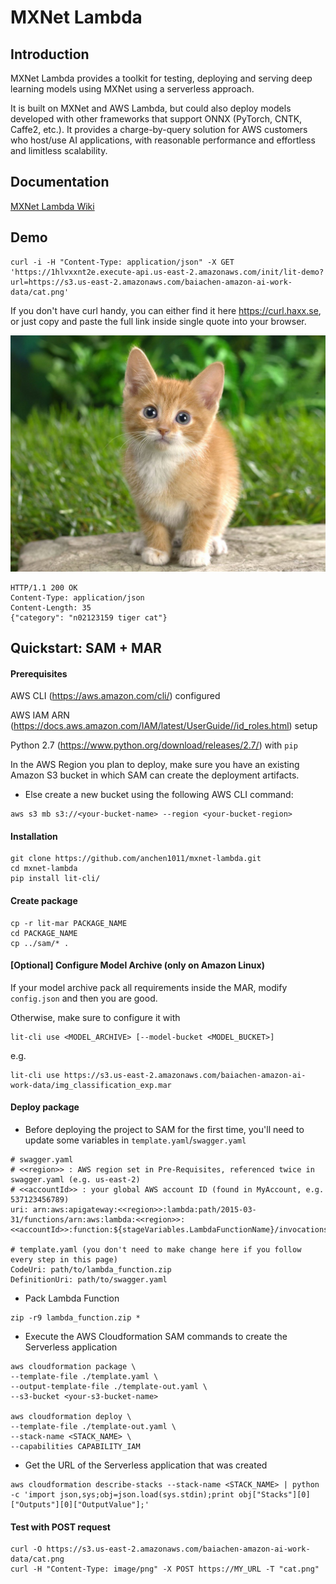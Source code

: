 # MXNet Lambda

## Introduction

MXNet Lambda provides a toolkit for testing, deploying and serving deep learning models using MXNet using a serverless approach.

It is built on MXNet and AWS Lambda, but could also deploy models developed with other frameworks that support ONNX (PyTorch, CNTK, Caffe2, etc.). It provides a charge-by-query solution for AWS customers who host/use AI applications, with reasonable performance and effortless and limitless scalability. 

## Documentation

[MXNet Lambda Wiki](docs/Home.md)

## Demo
```
curl -i -H "Content-Type: application/json" -X GET 'https://1hlvxxnt2e.execute-api.us-east-2.amazonaws.com/init/lit-demo?url=https://s3.us-east-2.amazonaws.com/baiachen-amazon-ai-work-data/cat.png'
```
If you don't have curl handy, you can either find it here https://curl.haxx.se, or just copy and paste the full link inside single quote into your browser.

![image to infer](docs/cat.png)
```
HTTP/1.1 200 OK
Content-Type: application/json
Content-Length: 35
{"category": "n02123159 tiger cat"}
```

## Quickstart: SAM + MAR

#### Prerequisites
AWS CLI (https://aws.amazon.com/cli/) configured

AWS IAM ARN (https://docs.aws.amazon.com/IAM/latest/UserGuide//id_roles.html) setup

Python 2.7 (https://www.python.org/download/releases/2.7/) with `pip`

In the AWS Region you plan to deploy, make sure you have an existing Amazon S3 bucket in which SAM can create the deployment artifacts.

* Else create a new bucket using the following AWS CLI command:

```
aws s3 mb s3://<your-bucket-name> --region <your-bucket-region>
```

#### Installation
```
git clone https://github.com/anchen1011/mxnet-lambda.git
cd mxnet-lambda
pip install lit-cli/
```

#### Create package
```
cp -r lit-mar PACKAGE_NAME
cd PACKAGE_NAME
cp ../sam/* .
```

#### [Optional] Configure Model Archive (only on Amazon Linux)
If your model archive pack all requirements inside the MAR, modify `config.json` and then you are good.

Otherwise, make sure to configure it with
```
lit-cli use <MODEL_ARCHIVE> [--model-bucket <MODEL_BUCKET>]
```
e.g.
```
lit-cli use https://s3.us-east-2.amazonaws.com/baiachen-amazon-ai-work-data/img_classification_exp.mar
```

#### Deploy package
- Before deploying the project to SAM for the first time, you'll need to update some variables in `template.yaml`/`swagger.yaml`

```
# swagger.yaml
# <<region>> : AWS region set in Pre-Requisites, referenced twice in swagger.yaml (e.g. us-east-2)
# <<accountId>> : your global AWS account ID (found in MyAccount, e.g. 537123456789)
uri: arn:aws:apigateway:<<region>>:lambda:path/2015-03-31/functions/arn:aws:lambda:<<region>>:<<accountId>>:function:${stageVariables.LambdaFunctionName}/invocations

# template.yaml (you don't need to make change here if you follow every step in this page)
CodeUri: path/to/lambda_function.zip
DefinitionUri: path/to/swagger.yaml
```

- Pack Lambda Function
```
zip -r9 lambda_function.zip *
```

- Execute the AWS Cloudformation SAM commands to create the Serverless application

```
aws cloudformation package \
--template-file ./template.yaml \
--output-template-file ./template-out.yaml \
--s3-bucket <your-s3-bucket-name>

aws cloudformation deploy \
--template-file ./template-out.yaml \
--stack-name <STACK_NAME> \
--capabilities CAPABILITY_IAM
```
 

- Get the URL of the Serverless application that was created

```
aws cloudformation describe-stacks --stack-name <STACK_NAME> | python -c 'import json,sys;obj=json.load(sys.stdin);print obj["Stacks"][0]["Outputs"][0]["OutputValue"];'
```

#### Test with POST request

```
curl -O https://s3.us-east-2.amazonaws.com/baiachen-amazon-ai-work-data/cat.png
curl -H "Content-Type: image/png" -X POST https://MY_URL -T "cat.png"
```
